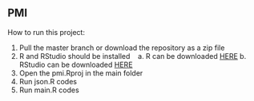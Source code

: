 ## PMI

How to run this project:
1. Pull the master branch or download the repository as a zip file
2. R and RStudio should be installed
    a. R can be downloaded [HERE](https://cran.r-project.org/)
    b. RStudio can be downloaded [HERE](https://www.rstudio.com/products/rstudio/download/#download) 
3. Open the pmi.Rproj in the main folder
4. Run json.R codes
5. Run main.R codes

